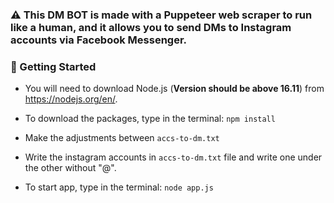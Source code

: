 ### ⚠️ This DM BOT is made with a Puppeteer web scraper to run like a human, and it allows you to send DMs to Instagram accounts via Facebook Messenger.

### 🔧 Getting Started

- You will need to download Node.js (**Version should be above 16.11**) from https://nodejs.org/en/.

- To download the packages, type in the terminal: `npm install `

- Make the adjustments between `accs-to-dm.txt`

- Write the instagram accounts in `accs-to-dm.txt` file and write one under the other without "@".

- To start app, type in the terminal: `node app.js `
